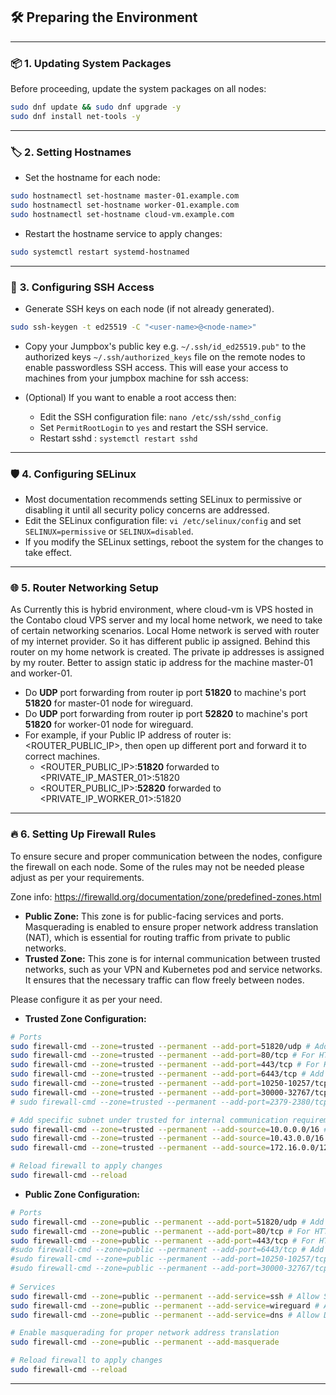 ## **🛠️ **Preparing the Environment****

---

### **📦 **1. Updating System Packages****

Before proceeding, update the system packages on all nodes:

```bash
sudo dnf update && sudo dnf upgrade -y
sudo dnf install net-tools -y
```
---

### **🏷️ **2. Setting Hostnames****

- Set the hostname for each node:

```bash
sudo hostnamectl set-hostname master-01.example.com
sudo hostnamectl set-hostname worker-01.example.com
sudo hostnamectl set-hostname cloud-vm.example.com
```

- Restart the hostname service to apply changes:

```bash
sudo systemctl restart systemd-hostnamed
```

---

### **🔑 **3. Configuring SSH Access****

- Generate SSH keys on each node (if not already generated).

```bash
sudo ssh-keygen -t ed25519 -C "<user-name>@<node-name>"
```

- Copy your Jumpbox's public key e.g. `~/.ssh/id_ed25519.pub"` to the authorized keys `~/.ssh/authorized_keys` file on the remote nodes to enable passwordless SSH access. This will ease your access to machines from your jumpbox machine for ssh access:

- (Optional) If you want to enable a root access then:
  - Edit the SSH configuration file: `nano /etc/ssh/sshd_config`
  - Set `PermitRootLogin` to `yes` and restart the SSH service.
  - Restart sshd : `systemctl restart sshd`

---

### **🛡️ **4. Configuring SELinux****
- Most documentation recommends setting SELinux to permissive or disabling it until all security policy concerns are addressed.
- Edit the SELinux configuration file: `vi /etc/selinux/config` and set `SELINUX=permissive` or `SELINUX=disabled`.
- If you modify the SELinux settings, reboot the system for the changes to take effect.

---

### **🌐 **5. Router Networking Setup****
As Currently this is hybrid environment, where cloud-vm is VPS hosted in the Contabo cloud VPS server and my local home network, we need to take of certain networking scenarios. Local Home network is served with router of my internet provider. So it has different public ip assigned. Behind this router on my home network is created. The private ip addresses is assigned by my router. Better to assign static ip address for the machine master-01 and worker-01.

- Do **UDP** port forwarding from router ip port **51820** to machine's port **51820** for master-01 node for wireguard.
- Do **UDP** port forwarding from router ip port **52820** to machine's port **51820** for worker-01 node for wireguard.
- For example, if your Public IP address of router is: <ROUTER_PUBLIC_IP>, then open up different port and forward it to correct machines.
  - <ROUTER_PUBLIC_IP>:**51820** forwarded to <PRIVATE_IP_MASTER_01>:51820
  - <ROUTER_PUBLIC_IP>:**52820** forwarded to <PRIVATE_IP_WORKER_01>:51820

---

### **🔥 **6. Setting Up Firewall Rules****
To ensure secure and proper communication between the nodes, configure the firewall on each node. Some of the rules may not be needed please adjust as per your requirements.

Zone info: https://firewalld.org/documentation/zone/predefined-zones.html
- **Public Zone:** This zone is for public-facing services and ports. Masquerading is enabled to ensure proper network address translation (NAT), which is essential for routing traffic from private to public networks.
- **Trusted Zone:** This zone is for internal communication between trusted networks, such as your VPN and Kubernetes pod and service networks. It ensures that the necessary traffic can flow freely between nodes.

Please configure it as per your need.

- **Trusted Zone Configuration:**
```bash
# Ports
sudo firewall-cmd --zone=trusted --permanent --add-port=51820/udp # Add WireGuard VPN port on all nodes.
sudo firewall-cmd --zone=trusted --permanent --add-port=80/tcp # For HTTP external traffic
sudo firewall-cmd --zone=trusted --permanent --add-port=443/tcp # For HTTPS external traffic
sudo firewall-cmd --zone=trusted --permanent --add-port=6443/tcp # Add Kubernetes API server port
sudo firewall-cmd --zone=trusted --permanent --add-port=10250-10257/tcp # Add ports for Kubelet and metrics server communication
sudo firewall-cmd --zone=trusted --permanent --add-port=30000-32767/tcp # Add NodePort range for Kubernetes services
# sudo firewall-cmd --zone=trusted --permanent --add-port=2379-2380/tcp # If etcd used

# Add specific subnet under trusted for internal communication requirements
sudo firewall-cmd --zone=trusted --permanent --add-source=10.0.0.0/16 # Allow traffic from WireGuard VPN network
sudo firewall-cmd --zone=trusted --permanent --add-source=10.43.0.0/16 # Allow traffic from the Service network
sudo firewall-cmd --zone=trusted --permanent --add-source=172.16.0.0/12 # Allow traffic from the Pod network (adjust CIDR if needed for Calico CNI)

# Reload firewall to apply changes
sudo firewall-cmd --reload
```

- **Public Zone Configuration:**
```bash
# Ports
sudo firewall-cmd --zone=public --permanent --add-port=51820/udp # Add WireGuard VPN port on all nodes.
sudo firewall-cmd --zone=public --permanent --add-port=80/tcp # For HTTP external traffic (Required only for cloud-vm).
sudo firewall-cmd --zone=public --permanent --add-port=443/tcp # For HTTPS external traffic (Required only for cloud-vm).
#sudo firewall-cmd --zone=public --permanent --add-port=6443/tcp # Add Kubernetes API server port (if required).
#sudo firewall-cmd --zone=public --permanent --add-port=10250-10257/tcp # Add ports for Kubelet and metrics server communication (if required).
#sudo firewall-cmd --zone=public --permanent --add-port=30000-32767/tcp # Add NodePort range for Kubernetes services (if required).
   
# Services
sudo firewall-cmd --zone=public --permanent --add-service=ssh # Allow SSH access.
sudo firewall-cmd --zone=public --permanent --add-service=wireguard # Allow WireGuard service.
sudo firewall-cmd --zone=public --permanent --add-service=dns # Allow DNS services (optional, adjust based on your needs).

# Enable masquerading for proper network address translation
sudo firewall-cmd --zone=public --permanent --add-masquerade

# Reload firewall to apply changes
sudo firewall-cmd --reload
```
---